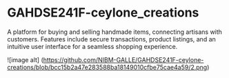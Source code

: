 # GAHDSE241F-ceylone_creations
A platform for buying and selling handmade items, connecting artisans with customers. Features include secure transactions, product listings, and an intuitive user interface for a seamless shopping experience.


![image alt] (https://github.com/NIBM-GALLE/GAHDSE241F-ceylone-creations/blob/bcc15b2a47e283588ba18149010cfbe75cae4a59/2.png)
